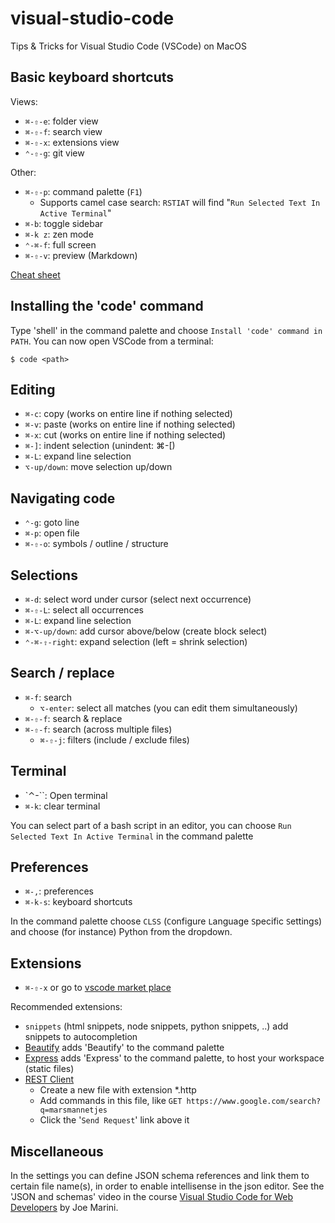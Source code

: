 # visual-studio-code
Tips &amp; Tricks for Visual Studio Code (VSCode) on MacOS

## Basic keyboard shortcuts
Views:
- `⌘-⇧-e`: folder view
- `⌘-⇧-f`: search view
- `⌘-⇧-x`: extensions view
- `⌃-⇧-g`: git view

Other:
- `⌘-⇧-p`: command palette (`F1`)
  - Supports camel case search: `RSTIAT` will find "`Run Selected Text In Active Terminal`" 
- `⌘-b`: toggle sidebar
- `⌘-k z`: zen mode
- `⌃-⌘-f`: full screen
- `⌘-⇧-v`: preview (Markdown)

[Cheat sheet](https://code.visualstudio.com/shortcuts/keyboard-shortcuts-macos.pdf)

## Installing the 'code' command
Type 'shell' in the command palette and choose `Install 'code' command in PATH`. You can now open VSCode from a terminal:
```
$ code <path>
```

## Editing
- `⌘-c`: copy (works on entire line if nothing selected)
- `⌘-v`: paste (works on entire line if nothing selected)
- `⌘-x`: cut (works on entire line if nothing selected)
- `⌘-]`: indent selection (unindent: ⌘-[)
- `⌘-L`: expand line selection
- `⌥-up/down`: move selection up/down

## Navigating code
- `⌃-g`: goto line
- `⌘-p`: open file
- `⌘-⇧-o`: symbols / outline / structure

## Selections
- `⌘-d`: select word under cursor (select next occurrence)
- `⌘-⇧-L`: select all occurrences
- `⌘-L`: expand line selection
- `⌘-⌥-up/down`: add cursor above/below (create block select)
- `⌃-⌘-⇧-right`: expand selection (left = shrink selection)

## Search / replace
- `⌘-f`: search
  - `⌥-enter`: select all matches (you can edit them simultaneously)
- `⌘-⇧-f`: search & replace
- `⌘-⇧-f`: search (across multiple files)
   - `⌘-⇧-j`: filters (include / exclude files)

## Terminal
- `⌃-\``: Open terminal
- `⌘-k`: clear terminal

You can select part of a bash script in an editor, you can choose `Run Selected Text In Active Terminal` in the command palette

## Preferences
- `⌘-,`: preferences
- `⌘-k-s`: keyboard shortcuts

In the command palette choose `CLSS` (`C`onfigure `L`anguage `S`pecific `S`ettings) and choose (for instance) Python from the dropdown.

## Extensions

- `⌘-⇧-x` or go to [vscode market place](https://marketplace.visualstudio.com/vscode)

Recommended extensions:
* `snippets` (html snippets, node snippets, python snippets, ..) add snippets to autocompletion
* [Beautify](https://marketplace.visualstudio.com/items?itemName=HookyQR.beautify) adds 'Beautify' to the command palette
* [Express](https://marketplace.visualstudio.com/items?itemName=Compulim.vscode-express) adds 'Express' to the command palette, to host your workspace (static files)
* [REST Client](https://marketplace.visualstudio.com/items?itemName=humao.rest-client) 
  - Create a new file with extension *.http
  - Add commands in this file, like `GET https://www.google.com/search?q=marsmannetjes`
  - Click the '`Send Request`' link above it

## Miscellaneous
In the settings you can define JSON schema references and link them to certain file name(s), in order to enable intellisense in the json editor. See the 'JSON and schemas' video in the course [Visual Studio Code for Web Developers](https://www.linkedin.com/learning/visual-studio-code-for-web-developers) by Joe Marini.
